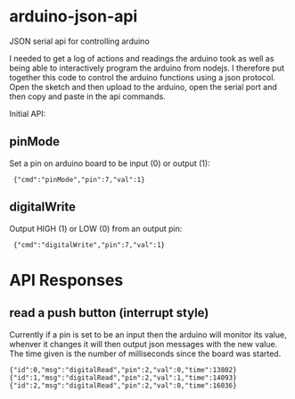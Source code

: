 # arduino-json-api
JSON serial api for controlling arduino

I needed to get a log of actions and readings the arduino took as well as being able to interactively program the arduino from nodejs. I therefore put together this code to control the arduino functions using a json protocol. Open the sketch and then upload to the arduino, open the serial port and then copy and paste in the api commands.

Initial API:

## pinMode

Set a pin on arduino board to be input (0) or output (1):
    
     {"cmd":"pinMode","pin":7,"val":1}
     

## digitalWrite

Output HIGH (1) or LOW (0) from an output pin:
    
     {"cmd":"digitalWrite","pin":7,"val":1}
     
    
# API Responses

## read a push button (interrupt style)
Currently if a pin is set to be an input then the arduino will monitor its value, whenver it changes it will then output json messages with the new value. The time given is the number of milliseconds since the board was started.

    {"id":0,"msg":"digitalRead","pin":2,"val":0,"time":13802}
    {"id":1,"msg":"digitalRead","pin":2,"val":1,"time":14093}
    {"id":2,"msg":"digitalRead","pin":2,"val":0,"time":16036}


